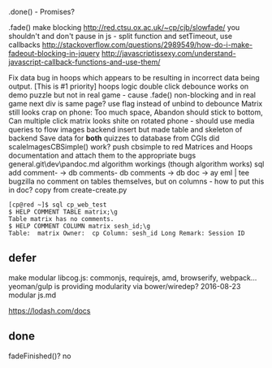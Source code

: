
.done() - Promises?

.fade() make blocking
    http://red.ctsu.ox.ac.uk/~cp/cjb/slowfade/
    you shouldn't and don't pause in js - split function and setTimeout, use callbacks
    http://stackoverflow.com/questions/2989549/how-do-i-make-fadeout-blocking-in-jquery
    http://javascriptissexy.com/understand-javascript-callback-functions-and-use-them/

Fix data bug in hoops which appears to be resulting in incorrect data being output. [This is #1 priority]
    hoops logic 
double click debounce
    works on demo puzzle but not in real game - cause .fade() non-blocking and in real game next div is same page?
    use flag instead of unbind to debounce
Matrix still looks crap on phone: 
    Too much space, Abandon should stick to bottom, Can multiple click
    matrix looks shite on rotated phone - should use media queries to flow images
backend insert
    but made table and skeleton of backend
    Save data for **both** quizzes to database from CGIs
did scaleImagesCBSimple() work? 
    push cbsimple to red
Matrices and Hoops documentation and attach them to the appropriate bugs general.git\dev\pandoc.md
    algorithm workings (though algorithm works)
    sql add comment- -> db comments-
    db comments -> db doc -> ay eml | tee bugzilla
    no comment on tables themselves, but on columns - how to put this in doc? copy from create-create.py

    [cp@red ~]$ sql cp_web_test
    $ HELP COMMENT TABLE matrix;\g
    Table matrix has no comments.
    $ HELP COMMENT COLUMN matrix sesh_id;\g
    Table:  matrix Owner:  cp Column: sesh_id Long Remark: Session ID

## defer

make modular
    libcog.js: commonjs, requirejs, amd, browserify, webpack...
    yeoman/gulp is providing modularity via bower/wiredep? 2016-08-23 modular js.md

https://lodash.com/docs

## done

fadeFinished()? no
